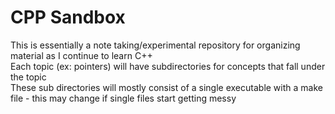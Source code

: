 # CPP Sandbox
<div>This is essentially a note taking/experimental repository for organizing material as I continue to learn C++</div>
<div>Each topic (ex: pointers) will have subdirectories for concepts that fall under the topic</div>
<div>These sub directories will mostly consist of a single executable with a make file - this may change if single files start getting messy</div>
